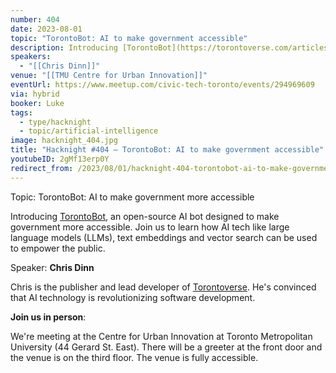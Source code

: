 ```yaml
---
number: 404
date: 2023-08-01
topic: "TorontoBot: AI to make government accessible"
description: Introducing [TorontoBot](https://torontoverse.com/articles/a6_rscnPTmG_8auFQPvg7w/meet-torontobot-torontoverses-ai-powered-municipal), an open-source AI bot designed to make government more accessible. Join us to learn how AI tech like large language models (LLMs), text embeddings and vector search can be used to empower the public.
speakers:
  - "[[Chris Dinn]]"
venue: "[[TMU Centre for Urban Innovation]]"
eventUrl: https://www.meetup.com/civic-tech-toronto/events/294969609
via: hybrid
booker: Luke
tags:
  - type/hacknight
  - topic/artificial-intelligence
image: hacknight_404.jpg
title: "Hacknight #404 – TorontoBot: AI to make government accessible"
youtubeID: 2gMf13erp0Y
redirect_from: /2023/08/01/hacknight-404-torontobot-ai-to-make-government-accessible-with-chris-dinn/
---
```


Topic: TorontoBot: AI to make government more accessible

Introducing [TorontoBot](https://torontoverse.com/articles/a6_rscnPTmG_8auFQPvg7w/meet-torontobot-torontoverses-ai-powered-municipal), an open-source AI bot designed to make government more accessible. Join us to learn how AI tech like large language models (LLMs), text embeddings and vector search can be used to empower the public.

Speaker: **Chris Dinn**

Chris is the publisher and lead developer of [Torontoverse](https://torontoverse.com/). He's convinced that AI technology is revolutionizing software development.

**Join us in person**:

We're meeting at the Centre for Urban Innovation at Toronto Metropolitan University (44 Gerard St. East). There will be a greeter at the front door and the venue is on the third floor. The venue is fully accessible.
